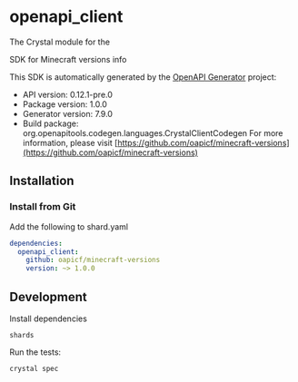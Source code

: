# openapi_client

The Crystal module for the 

SDK for Minecraft versions info

This SDK is automatically generated by the [OpenAPI Generator](https://openapi-generator.tech) project:

- API version: 0.12.1-pre.0
- Package version: 1.0.0
- Generator version: 7.9.0
- Build package: org.openapitools.codegen.languages.CrystalClientCodegen
For more information, please visit [https://github.com/oapicf/minecraft-versions](https://github.com/oapicf/minecraft-versions)

## Installation

### Install from Git

Add the following to shard.yaml

```yaml
dependencies:
  openapi_client:
    github: oapicf/minecraft-versions
    version: ~> 1.0.0
```

## Development

Install dependencies

```shell
shards
```

Run the tests:

```shell
crystal spec
```
